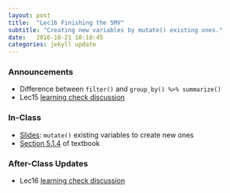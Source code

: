 ```yaml
---
layout: post
title:  "Lec16 Finishing the 5MV"
subtitle: "Creating new variables by mutate() existing ones."
date:   2016-10-21 10:10:45
categories: jekyll update
---
```




### Announcements

* Difference between `filter()` and `group_by() %>% summarize()`
* Lec15 <a href = "{{ site.baseurl }}/assets/LC/more_data_manipulation_2.html" target = "_blank">learning check discussion</a>






### In-Class

* <a href = "{{ site.baseurl }}/assets/2-Data/finishing_5MV.html" target = "_blank">Slides</a>: `mutate()` existing variables to create new ones
* <a href = "https://rudeboybert.github.io/IntroStatDataSciences/5-manip.html#create-new-variableschange-old-variables-using-mutate" target = "_blank">Section 5.1.4</a> of textbook



### After-Class Updates

* Lec16 <a href = "{{ site.baseurl }}/assets/LC/finishing_data_manipulation.html" target = "_blank">learning check discussion</a>

